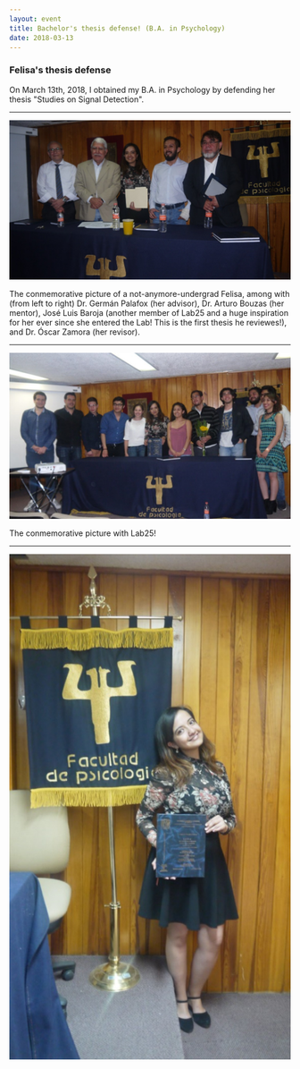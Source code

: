 ```yaml
---
layout: event
title: Bachelor's thesis defense! (B.A. in Psychology)
date: 2018-03-13
---
```


### Felisa's thesis defense

On March 13th, 2018, I obtained my B.A. in Psychology by defending her thesis "Studies on Signal Detection".

____  

![Alt text](/LabPictures/Fel_Ex2.jpg)

The conmemorative picture of a not-anymore-undergrad Felisa, among with (from left to right) Dr. Germán Palafox (her advisor), Dr. Arturo Bouzas (her mentor), José Luis Baroja (another member of Lab25 and a huge inspiration for her ever since she entered the Lab! This is the first thesis he reviewes!), and Dr. Óscar Zamora (her revisor).

____  

![Alt text](/LabPictures/Fel_Ex3.jpg)


The conmemorative picture with Lab25!

____  

![Alt text](/LabPictures/Fel_Ex1.jpg)

